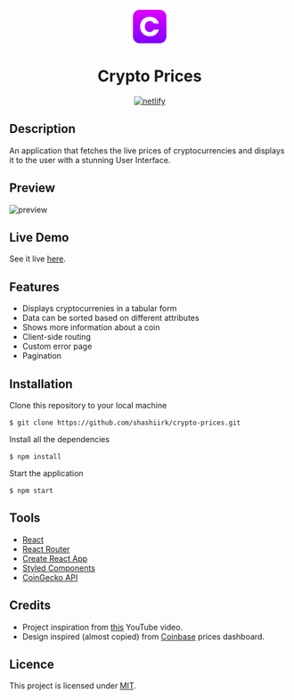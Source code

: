 <p align="center">
  <a href="https://the-crypto-prices.netlify.app">
    <img alt="logo" src="public/logo.svg" width="60" />
  </a>
</p>

<h1 align="center">
  Crypto Prices
</h1>

<p align="center"><a href="https://app.netlify.com/sites/the-crypto-prices/deploys"><img alt="netlify" src="https://api.netlify.com/api/v1/badges/f35cfb36-d7f5-4b35-92e2-2b9caad1e230/deploy-status" /></a></p>

## Description

An application that fetches the live prices of cryptocurrencies and displays it to the user with a stunning User Interface.

## Preview

![preview](https://user-images.githubusercontent.com/48406108/160145885-78c74842-7e3e-4492-a8ea-0425e3539e57.png)

## Live Demo

See it live [here](https://the-crypto-prices.netlify.app).

## Features

- Displays cryptocurrenies in a tabular form
- Data can be sorted based on different attributes
- Shows more information about a coin
- Client-side routing
- Custom error page
- Pagination

## Installation

Clone this repository to your local machine

```
$ git clone https://github.com/shashiirk/crypto-prices.git
```

Install all the dependencies

```
$ npm install
```

Start the application

```
$ npm start
```

## Tools

- [React](https://reactjs.org)
- [React Router](https://reactrouter.com)
- [Create React App](https://create-react-app.dev)
- [Styled Components](https://styled-components.com)
- [CoinGecko API](https://www.coingecko.com/en/api)

## Credits

- Project inspiration from [this](https://youtu.be/9ohK7CapmIs) YouTube video.
- Design inspired (almost copied) from [Coinbase](https://www.coinbase.com/price) prices dashboard.

## Licence

This project is licensed under [MIT](./LICENSE).

